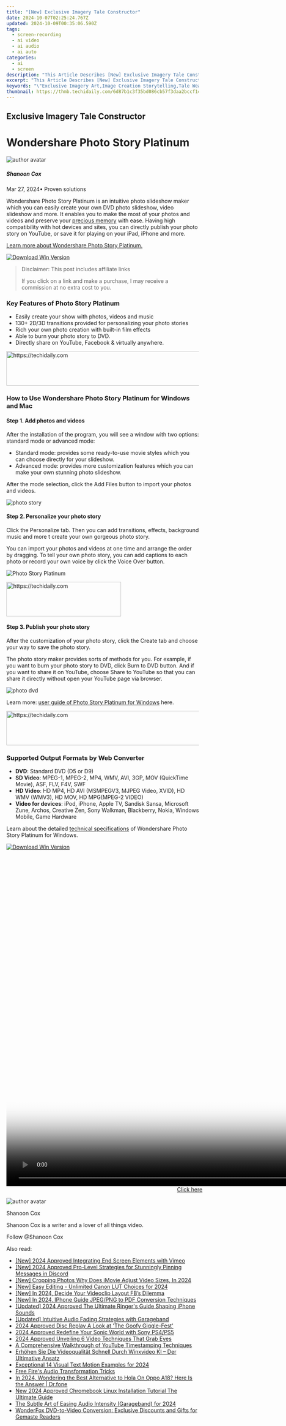 ```yaml
---
title: "[New] Exclusive Imagery Tale Constructor"
date: 2024-10-07T02:25:24.767Z
updated: 2024-10-09T00:35:06.590Z
tags: 
  - screen-recording
  - ai video
  - ai audio
  - ai auto
categories: 
  - ai
  - screen
description: "This Article Describes [New] Exclusive Imagery Tale Constructor"
excerpt: "This Article Describes [New] Exclusive Imagery Tale Constructor"
keywords: "\"Exclusive Imagery Art,Image Creation Storytelling,Tale Weaver Images,Artisan Picture Crafting,Elite Visual Stories,High-Quality Imaginative Designs,Customized Image Narratives\""
thumbnail: https://thmb.techidaily.com/6d87b1c3f35bd086cb57f3daa2bccf1c889bbcea516bdcb3d44c7df48b1c3e3d.jpg
---
```


## Exclusive Imagery Tale Constructor

# Wondershare Photo Story Platinum

![author avatar](https://images.wondershare.com/filmora/article-images/shannon-cox.jpg)

##### Shanoon Cox

 Mar 27, 2024• Proven solutions

Wondershare Photo Story Platinum is an intuitive photo slideshow maker which you can easily create your own DVD photo slideshow, video slideshow and more. It enables you to make the most of your photos and videos and preserve your [precious memory](https://tools.techidaily.com/wondershare/filmora/download/) with ease. Having high compatibility with hot devices and sites, you can directly publish your photo story on YouTube, or save it for playing on your iPad, iPhone and more.

[Learn more about Wondershare Photo Story Platinum.](https://tools.techidaily.com/wondershare/dvd-slideshow-builder-deluxe/download/)

[![Download Win Version](https://images.wondershare.com/style/images/download-btn-win.png)](https://download.wondershare.com/dsb%5Fdeluxe%5Ffull18.exe)

>  Disclaimer: This post includes affiliate links
>
>  If you click on a link and make a purchase, I may receive a commission at no extra cost to you.
>

### Key Features of Photo Story Platinum

* Easily create your show with photos, videos and music
* 130+ 2D/3D transitions provided for personalizing your photo stories
* Rich your own photo creation with built-in film effects
* Able to burn your photo story to DVD.
* Directly share on YouTube, Facebook & virtually anywhere.

<!-- affiliate ads begin -->
<a href="https://wigfever.sjv.io/c/5597632/2014854/22899" target="_top" id="2014854">
  <img src="//a.impactradius-go.com/display-ad/22899-2014854" border="0" alt="https://techidaily.com" width="728" height="90"/>
</a>
<img height="0" width="0" src="https://wigfever.sjv.io/i/5597632/2014854/22899" style="position:absolute;visibility:hidden;" border="0" />
<!-- affiliate ads end -->

### How to Use Wondershare Photo Story Platinum for Windows and Mac

#### Step 1\. Add photos and videos

After the installation of the program, you will see a window with two options: standard mode or advanced mode:

* Standard mode: provides some ready-to-use movie styles which you can choose directly for your slideshow.
* Advanced mode: provides more customization features which you can make your own stunning photo slideshow.

After the mode selection, click the Add Files button to import your photos and videos.

![photo story](https://images.wondershare.com/guide/images/dvd-slideshow-builder-deluxe-ug1.jpg)

#### Step 2\. Personalize your photo story

Click the Personalize tab. Then you can add transitions, effects, background music and more t create your own gorgeous photo story.

You can import your photos and videos at one time and arrange the order by dragging. To tell your own photo story, you can add captions to each photo or record your own voice by click the Voice Over button.

![Photo Story Platinum](https://images.wondershare.com/guide/images/dvd-slideshow-builder-deluxe-ug2.jpg)

<!-- affiliate ads begin -->
<a href="https://aligracehair.sjv.io/c/5597632/1948932/19272" target="_top" id="1948932">
  <img src="//a.impactradius-go.com/display-ad/19272-1948932" border="0" alt="https://techidaily.com" width="300" height="90"/>
</a>
<img height="0" width="0" src="https://aligracehair.sjv.io/i/5597632/1948932/19272" style="position:absolute;visibility:hidden;" border="0" />
<!-- affiliate ads end -->

#### Step 3\. Publish your photo story

After the customization of your photo story, click the Create tab and choose your way to save the photo story.

The photo story maker provides sorts of methods for you. For example, if you want to burn your photo story to DVD, click Burn to DVD button. And if you want to share it on YouTube, choose Share to YouTube so that you can share it directly without open your YouTube page via browser.

![photo dvd](https://images.wondershare.com/guide/images/dvd-slideshow-builder-deluxe-ug3.jpg)

Learn more: [user guide of Photo Story Platinum for Windows](https://tools.techidaily.com/wondershare/dvd-slideshow-builder-deluxe/download/) here.

<!-- affiliate ads begin -->
<a href="https://appsumo.8odi.net/c/5597632/2123728/7443" target="_top" id="2123728">
  <img src="//a.impactradius-go.com/display-ad/7443-2123728" border="0" alt="https://techidaily.com" width="728" height="90"/>
</a>
<img height="0" width="0" src="https://appsumo.8odi.net/i/5597632/2123728/7443" style="position:absolute;visibility:hidden;" border="0" />
<!-- affiliate ads end -->

### Supported Output Formats by Web Converter

* **DVD**: Standard DVD (D5 or D9)
* **SD Video**: MPEG-1, MPEG-2, MP4, WMV, AVI, 3GP, MOV (QuickTime Movie), ASF, FLV, F4V, SWF
* **HD Video**: HD MP4, HD AVI (MSMPEGV3, MJPEG Video, XVID), HD WMV (WMV3), HD MOV, HD MPG(MPEG-2 VIDEO)
* **Video for devices**: iPod, iPhone, Apple TV, Sandisk Sansa, Microsoft Zune, Archos, Creative Zen, Sony Walkman, Blackberry, Nokia, Windows Mobile, Game Hardware

Learn about the detailed [technical specifications](https://tools.techidaily.com/wondershare/dvd-slideshow-builder-deluxe/download/) of Wondershare Photo Story Platinum for Windows.

[![Download Win Version](https://images.wondershare.com/style/images/download-btn-win.png)](https://download.wondershare.com/dsb%5Fdeluxe%5Ffull18.exe)

<!-- affiliate ads begin -->
<span id="1495277">
					<video width="1536" height="864" style="cursor:pointer"
           poster="//a.impactradius-go.com/display-clicktoplayimage/1495277.png"
           onclick="if(!this.playClicked){this.play();this.setAttribute('controls',true);this.playClicked=true;}">
	   <source src="//a.impactradius-go.com/display-ad/17189-1495277">
	   <img src="//a.impactradius-go.com/display-clicktoplayimage/1495277.png" style="border: none; height: 100%; width: 100%; object-fit: contain">
	</video>
	<div style="width:960px;text-align:center"><a href="javascript:window.open(decodeURIComponent('https%3A%2F%2Ffunwhole.sjv.io%2Fc%2F5597632%2F1495277%2F17189'), '_blank');void(0);">Click here</a></div>
</span>
<img height="0" width="0" src="https://imp.pxf.io/i/5597632/1495277/17189" style="position:absolute;visibility:hidden;" border="0" />
<!-- affiliate ads end -->

![author avatar](https://images.wondershare.com/filmora/article-images/shannon-cox.jpg)

Shanoon Cox

Shanoon Cox is a writer and a lover of all things video.

Follow @Shanoon Cox


<ins class="adsbygoogle"
     style="display:block"
     data-ad-format="autorelaxed"
     data-ad-client="ca-pub-7571918770474297"
     data-ad-slot="1223367746"></ins>



<ins class="adsbygoogle"
     style="display:block"
     data-ad-client="ca-pub-7571918770474297"
     data-ad-slot="8358498916"
     data-ad-format="auto"
     data-full-width-responsive="true"></ins>


<span class="atpl-alsoreadstyle">Also read:</span>
<div><ul>
<li><a href="https://vimeo-videos.techidaily.com/new-2024-approved-integrating-end-screen-elements-with-vimeo/"><u>[New] 2024 Approved Integrating End Screen Elements with Vimeo</u></a></li>
<li><a href="https://discord-videos.techidaily.com/new-2024-approved-pro-level-strategies-for-stunningly-pinning-messages-in-discord/"><u>[New] 2024 Approved Pro-Level Strategies for Stunningly Pinning Messages in Discord</u></a></li>
<li><a href="https://fox-boxes.techidaily.com/new-cropping-photos-why-does-imovie-adjust-video-sizes-in-2024/"><u>[New] Cropping Photos Why Does iMovie Adjust Video Sizes, In 2024</u></a></li>
<li><a href="https://fox-boxes.techidaily.com/new-easy-editing-unlimited-canon-lut-choices-for-2024/"><u>[New] Easy Editing - Unlimited Canon LUT Choices for 2024</u></a></li>
<li><a href="https://facebook-video-recording.techidaily.com/new-in-2024-decide-your-videoclip-layout-fbs-dilemma/"><u>[New] In 2024, Decide Your Videoclip Layout FB’s Dilemma</u></a></li>
<li><a href="https://fox-boxes.techidaily.com/new-in-2024-iphone-guide-jpegpng-to-pdf-conversion-techniques/"><u>[New] In 2024, IPhone Guide JPEG/PNG to PDF Conversion Techniques</u></a></li>
<li><a href="https://fox-boxes.techidaily.com/updated-2024-approved-the-ultimate-ringers-guide-shaping-iphone-sounds/"><u>[Updated] 2024 Approved The Ultimate Ringer's Guide Shaping iPhone Sounds</u></a></li>
<li><a href="https://fox-boxes.techidaily.com/updated-intuitive-audio-fading-strategies-with-garageband/"><u>[Updated] Intuitive Audio Fading Strategies with Garageband</u></a></li>
<li><a href="https://fox-boxes.techidaily.com/2024-approved-disc-replay-a-look-at-the-goofy-giggle-fest/"><u>2024 Approved Disc Replay A Look at 'The Goofy Giggle-Fest'</u></a></li>
<li><a href="https://fox-cloud.techidaily.com/2024-approved-redefine-your-sonic-world-with-sony-ps4ps5/"><u>2024 Approved Redefine Your Sonic World with Sony PS4/PS5</u></a></li>
<li><a href="https://some-guidance.techidaily.com/2024-approved-unveiling-6-video-techniques-that-grab-eyes/"><u>2024 Approved Unveiling 6 Video Techniques That Grab Eyes</u></a></li>
<li><a href="https://extra-resources.techidaily.com/a-comprehensive-walkthrough-of-youtube-timestamping-techniques/"><u>A Comprehensive Walkthrough of YouTube Timestamping Techniques</u></a></li>
<li><a href="https://tech-revival.techidaily.com/erhohen-sie-die-videoqualitat-schnell-durch-winxvideo-ki-der-ultimative-ansatz/"><u>Erhöhen Sie Die Videoqualität Schnell Durch Winxvideo KI – Der Ultimative Ansatz</u></a></li>
<li><a href="https://fox-boxes.techidaily.com/exceptional-14-visual-text-motion-examples-for-2024/"><u>Exceptional 14 Visual Text Motion Examples for 2024</u></a></li>
<li><a href="https://fox-boxes.techidaily.com/free-fires-audio-transformation-tricks/"><u>Free Fire's Audio Transformation Tricks</u></a></li>
<li><a href="https://phone-solutions.techidaily.com/in-2024-wondering-the-best-alternative-to-hola-on-oppo-a18-here-is-the-answer-drfone-by-drfone-virtual-android/"><u>In 2024, Wondering the Best Alternative to Hola On Oppo A18? Here Is the Answer | Dr.fone</u></a></li>
<li><a href="https://ai-driven-video-production.techidaily.com/new-2024-approved-chromebook-linux-installation-tutorial-the-ultimate-guide/"><u>New 2024 Approved Chromebook Linux Installation Tutorial The Ultimate Guide</u></a></li>
<li><a href="https://fox-boxes.techidaily.com/the-subtle-art-of-easing-audio-intensity-garageband-for-2024/"><u>The Subtle Art of Easing Audio Intensity (Garageband) for 2024</u></a></li>
<li><a href="https://video-capture.techidaily.com/wonderfox-dvd-to-video-conversion-exclusive-discounts-and-gifts-for-gemaste-readers/"><u>WonderFox DVD-to-Video Conversion: Exclusive Discounts and Gifts for Gemaste Readers</u></a></li>
</ul></div>

